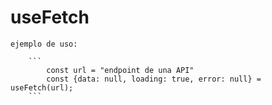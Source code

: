 # useFetch
    ejemplo de uso:

        ```
            const url = "endpoint de una API"
            const {data: null, loading: true, error: null} = useFetch(url);
        ```
        